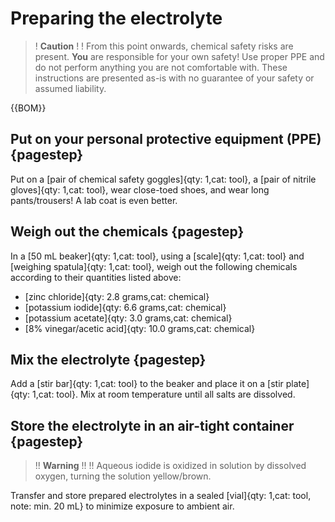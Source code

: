 # Preparing the electrolyte


>! **Caution** 
>!
>! From this point onwards, chemical safety risks are present. **You** are responsible for your own safety! Use proper PPE and do not perform anything you are not comfortable with. These instructions are presented as-is with no guarantee of your safety or assumed liability. 

{{BOM}}

## Put on your personal protective equipment (PPE) {pagestep}

Put on a [pair of chemical safety goggles]{qty: 1,cat: tool}, a [pair of nitrile gloves]{qty: 1,cat: tool}, wear close-toed shoes, and wear long pants/trousers! A lab coat is even better.

## Weigh out the chemicals {pagestep}


In a [50 mL beaker]{qty: 1,cat: tool}, using a [scale]{qty: 1,cat: tool} and [weighing spatula]{qty: 1,cat: tool}, weigh out the following chemicals according to their quantities listed above:

* [zinc chloride]{qty: 2.8 grams,cat: chemical}
* [potassium iodide]{qty: 6.6 grams,cat: chemical}
* [potassium acetate]{qty: 3.0 grams,cat: chemical}
* [8% vinegar/acetic acid]{qty: 10.0 grams,cat: chemical}

## Mix the electrolyte {pagestep}

Add a [stir bar]{qty: 1,cat: tool} to the beaker and place it on a [stir plate]{qty: 1,cat: tool}. Mix at room temperature until all salts are dissolved.

## Store the electrolyte in an air-tight container {pagestep}

>!! **Warning** 
>!!
>!! Aqueous iodide is oxidized in solution by dissolved oxygen, turning the solution yellow/brown.

Transfer and store prepared electrolytes in a sealed [vial]{qty: 1,cat: tool, note: min. 20 mL} to minimize exposure to ambient air.




